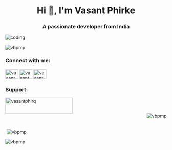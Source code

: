 <h1 align="center">Hi 👋, I'm Vasant Phirke</h1>
<h3 align="center">A passionate developer from India</h3>
<img align"right" alt="coding" width"400" src="https://user-images.githubusercontent.com/55389276/140866485-8fb1c876-9a8f-4d6a-98dc-08c4981eaf70.gif">

<p align="left"> <img src="https://komarev.com/ghpvc/?username=vbpmp&label=Profile%20views&color=0e75b6&style=flat" alt="vbpmp" /> </p>


<h3 align="left">Connect with me:</h3>
<p align="left">
<a href="https://linkedin.com/in/vasant phirke" target="blank"><img align="center" src="https://raw.githubusercontent.com/rahuldkjain/github-profile-readme-generator/master/src/images/icons/Social/linked-in-alt.svg" alt="vasant phirke" height="30" width="40" /></a>
<a href="https://instagram.com/vasant_phirke" target="blank"><img align="center" src="https://raw.githubusercontent.com/rahuldkjain/github-profile-readme-generator/master/src/images/icons/Social/instagram.svg" alt="vasant_phirke" height="30" width="40" /></a>
<a href="https://auth.geeksforgeeks.org/user/vasantphgnpf" target="blank"><img align="center" src="https://raw.githubusercontent.com/rahuldkjain/github-profile-readme-generator/master/src/images/icons/Social/geeks-for-geeks.svg" alt="vasantphgnpf" height="30" width="40" /></a>
</p>




<h3 align="left">Support:</h3>
<p><a href="https://www.buymeacoffee.com/vasantphirq"> <img align="left" src="https://cdn.buymeacoffee.com/buttons/v2/default-yellow.png" height="50" width="210" alt="vasantphirq" /></a></p><br><br>


<p><img align="right" src="https://github-readme-stats.vercel.app/api/top-langs?username=vbpmp&show_icons=true&locale=en&layout=compact" alt="vbpmp"/></p><br><br>


<p>&nbsp;<img align="center" src="https://github-readme-stats.vercel.app/api?username=vbpmp&show_icons=true&locale=en" alt="vbpmp" /></p>

<p><img align="center" src="https://github-readme-streak-stats.herokuapp.com/?user=vbpmp&" alt="vbpmp" /></p>

